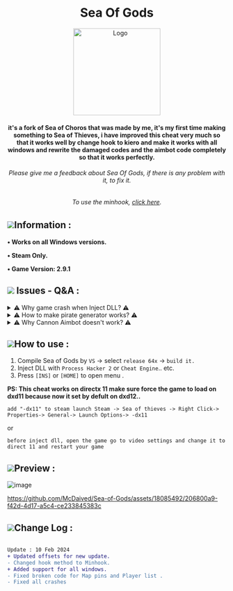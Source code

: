 

<h1 align="center">Sea Of Gods</h1>
<p align="center">
    <a href="https://github.com/McDaived/AIMi">
        <img src="https://github.com/McDaived/Sea-of-Gods/assets/18085492/2722d922-4b8e-4fd7-875a-eb4b67ce0881" alt="Logo" width="200" height="200">
    </a>
<h4 align="center">it's a fork of Sea of Choros that was made by me, it's my first time making something to Sea of Thieves,
i have improved this cheat very much so that it works well by change hook to kiero and make it works with all windows and rewrite the damaged codes and the aimbot code completely so that it works perfectly.</h4>
<h6 align="center">Please give me a feedback about Sea Of Gods, if there is any problem with it, to fix it.</h6>
<h6 align="center">To use the minhook, <a href="https://github.com/McDaived/Sea-of-Gods" target="_blank">click here</a>.</h6>
  
## ![](https://github.com/McDaived/NoRecoil-CS2/assets/18085492/fdee8c61-c0f7-41a2-80a0-15c1b5f5bb95)Information :
**• Works on all Windows versions.**

**• Steam Only.**

**• Game Version: 2.9.1**


## ![](https://github.com/McDaived/AIMi/assets/18085492/fbe9cdc5-b23f-4afb-bb7f-1aa8f807dd90) Issues - Q&A :

<details> 
        <summary>⚠ Why game crash when Inject DLL? ⚠</summary> 



 <br> ![](https://i.imgur.com/wTZs0Gk.png)</br>

 
``Overlay it crash only with CPU xenon, intel th3 ,
If you have these CPU try use EXTREME INJECTOR and select Standard mode in the injection settings.
or try another injector that works with these CPU.``
        
          
</details>      

<details> 
        <summary>⚠ How to make pirate generator works? ⚠</summary> 

https://github.com/McDaived/Sea-of-Gods/assets/18085492/9af67acf-f149-472c-ad48-fe7756579038

          
</details>  

<details> 
        <summary>⚠ Why Cannon Aimbot doesn't work? ⚠</summary> 


 
<br>``When you use the cannon the green aim mark appears on ship, to make it aim on ships hold right click in mouse.``</br>
        
          
</details>



## ![](https://github.com/McDaived/NoRecoil-CS2/assets/18085492/7eab67ab-4b44-40ee-b050-53e48a856fc5)How to use :
1. Compile Sea of Gods by ``VS`` -> select ``release 64x`` -> ``build it.``
2. Inject DLL with ``Process Hacker 2`` or ``Cheat Engine``.. etc.
3. Press ``[INS]`` or ``[HOME]`` to open menu .

**PS: This cheat works on directx 11 make sure force the game to load on dxd11
because now it set by defult on dxd12..**

    
    
    add "-dx11" to steam launch Steam -> Sea of thieves -> Right Click-> Properties-> General-> Launch Options-> -dx11

or

``before inject dll, open the game go to video settings and change it to direct 11 and restart your game``



## ![](https://github.com/McDaived/Discord-Profile-Card/assets/18085492/7a4879fd-97a1-4807-98e5-8f62137dee6e)Preview :


![image](https://github.com/McDaived/Sea-of-Gods/assets/18085492/a36d4a65-8af1-41c9-8d7d-89ab93dce717)


https://github.com/McDaived/Sea-of-Gods/assets/18085492/206800a9-f42d-4d17-a5c4-ce233845383c


## ![](https://github.com/McDaived/AIMi/assets/18085492/cc9f4ef7-bce7-488a-82dc-e4baa198896a)Change Log :
```diff

Update : 10 Feb 2024
+ Updated offsets for new update.
- Changed hook method to Minhook.
+ Added support for all windows.
- Fixed broken code for Map pins and Player list .
- Fixed all crashes
```
